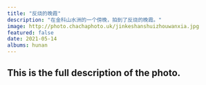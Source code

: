 ```yaml
---
title: "反烧的晚霞"
description: "在金科山水洲的一个傍晚，拍到了反烧的晚霞。"
image: http://photo.chachaphoto.uk/jinkeshanshuizhouwanxia.jpg
featured: false
date: 2021-05-14
albums: hunan
---
```


## This is the full description of the photo.

